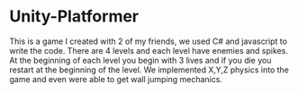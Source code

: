 # Unity-Platformer
This is a game I created with 2 of my friends, we used C# and javascript to write the code. There are 4 levels and each level have enemies and spikes. At the beginning of each level you begin with 3 lives and if you die you restart at the beginning of the level. We implemented X,Y,Z physics into the game and even were able to get wall jumping mechanics. 
